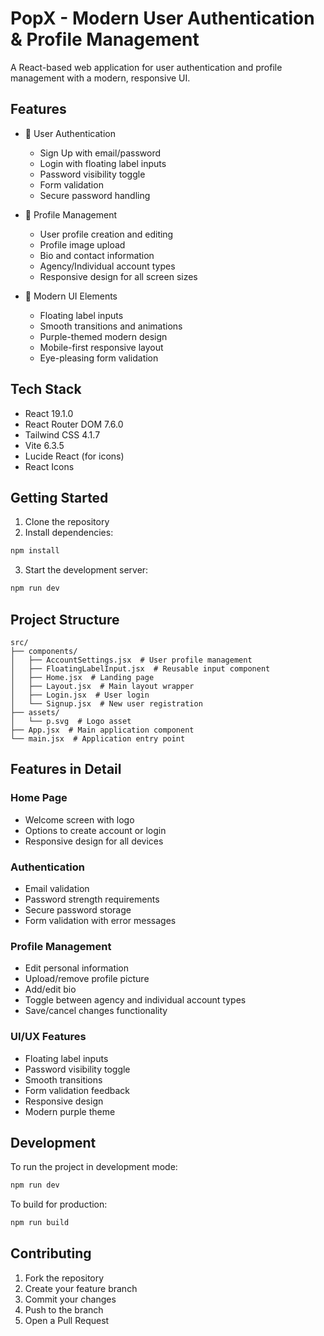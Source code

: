 # PopX - Modern User Authentication & Profile Management

A React-based web application for user authentication and profile management with a modern, responsive UI.

## Features

- 🔐 User Authentication
  - Sign Up with email/password
  - Login with floating label inputs
  - Password visibility toggle
  - Form validation
  - Secure password handling

- 👤 Profile Management
  - User profile creation and editing
  - Profile image upload
  - Bio and contact information
  - Agency/Individual account types
  - Responsive design for all screen sizes

- 💫 Modern UI Elements
  - Floating label inputs
  - Smooth transitions and animations
  - Purple-themed modern design
  - Mobile-first responsive layout
  - Eye-pleasing form validation

## Tech Stack

- React 19.1.0
- React Router DOM 7.6.0
- Tailwind CSS 4.1.7
- Vite 6.3.5
- Lucide React (for icons)
- React Icons

## Getting Started

1. Clone the repository
2. Install dependencies:
```bash
npm install
```

3. Start the development server:
```bash
npm run dev
```

## Project Structure

```
src/
├── components/
│   ├── AccountSettings.jsx  # User profile management
│   ├── FloatingLabelInput.jsx  # Reusable input component
│   ├── Home.jsx  # Landing page
│   ├── Layout.jsx  # Main layout wrapper
│   ├── Login.jsx  # User login
│   └── Signup.jsx  # New user registration
├── assets/
│   └── p.svg  # Logo asset
├── App.jsx  # Main application component
└── main.jsx  # Application entry point
```

## Features in Detail

### Home Page
- Welcome screen with logo
- Options to create account or login
- Responsive design for all devices

### Authentication
- Email validation
- Password strength requirements
- Secure password storage
- Form validation with error messages

### Profile Management
- Edit personal information
- Upload/remove profile picture
- Add/edit bio
- Toggle between agency and individual account types
- Save/cancel changes functionality

### UI/UX Features
- Floating label inputs
- Password visibility toggle
- Smooth transitions
- Form validation feedback
- Responsive design
- Modern purple theme

## Development

To run the project in development mode:

```bash
npm run dev
```

To build for production:

```bash
npm run build
```

## Contributing

1. Fork the repository
2. Create your feature branch
3. Commit your changes
4. Push to the branch
5. Open a Pull Request